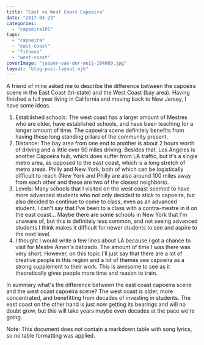 ```yaml
---
title: "East vs West Coast Capoeira"
date: "2017-03-23"
categories: 
  - "capoeira101"
tags: 
  - "capoeira"
  - "east-coast"
  - "fitness"
  - "west-coast"
coverImage: "jasper-van-der-meij-104069.jpg"
layout: "blog-post-layout.njk"
---
```


A friend of mine asked me to describe the difference between the capoeira scene in the East Coast (tri-state) and the West Coast (bay area). Having finished a full year living in California and moving back to New Jersey, I have some ideas.

1. Established schools: The west coast has a larger amount of Mestres who are older, have established schools, and have been teaching for a longer amount of time. The capoeira scene definitely benefits from having these long standing pillars of the community present.
2. Distance: The bay area from one end to another is about 2 hours worth of driving and a little over 50 miles driving. Besides that, Los Angeles is another Capoeira hub, which does suffer from LA traffic, but it's a single metro area, as opposed to the east coast, which is a long stretch of metro areas. Philly and New York, both of which can be logistically difficult to reach (New York and Philly are also around 100 miles away from each other and these are two of the closest neighbors).
3. Levels: Many schools that I visited on the west coast seemed to have more advanced students who not only decided to stick to capoeira, but also decided to continue to come to class, even as an advanced student. I can't say that I've been to a class with a contra-mestre in it on the east coast... Maybe there are some schools in New York that I'm unaware of, but this is definitely less common, and not seeing advanced students I think makes it difficult for newer students to see and aspire to the next level.
4. I thought I would write a few lines about LA because i got a chance to visit for Mestre Amen's batizado. The amount of time I was there was very short. However, on this topic I'll just say that there are a lot of creative people in this region and a lot of themes see capoeira as a strong supplement to their work. This is awesome to see as it theoretically gives people more time and reason to train.

In summary what's the difference between the east coast capoeira scene and the west coast capoeira scene? The west coast is older, more concentrated, and benefitting from decades of investing in students. The east coast on the other hand is just now getting its bearings and will no doubt grow, but this will take years maybe even decades at the pace we're going.

Note: This document does not contain a markdown table with song lyrics, so no table formatting was applied.
